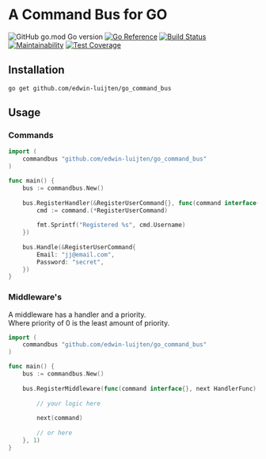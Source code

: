 # A Command Bus for GO

![GitHub go.mod Go version](https://img.shields.io/github/go-mod/go-version/edwin-luijten/go_command_bus?style=flat-square) 
[![Go Reference](https://pkg.go.dev/badge/github.com/Edwin-Luijten/go_command_bus.svg)](https://pkg.go.dev/github.com/Edwin-Luijten/go_command_bus)
[![Build Status](https://travis-ci.com/Edwin-Luijten/go_command_bus.svg?branch=master)](https://travis-ci.com/Edwin-Luijten/go_command_bus) 
[![Maintainability](https://api.codeclimate.com/v1/badges/ff5d37cbc59ef9a174a5/maintainability)](https://codeclimate.com/github/Edwin-Luijten/go_command_bus/maintainability) 
[![Test Coverage](https://api.codeclimate.com/v1/badges/ff5d37cbc59ef9a174a5/test_coverage)](https://codeclimate.com/github/Edwin-Luijten/go_command_bus/test_coverage)
## Installation
``` go get github.com/edwin-luijten/go_command_bus ```

## Usage

### Commands
```go
import (
    commandbus "github.com/edwin-luijten/go_command_bus"
)

func main() {
    bus := commandbus.New()
    
    bus.RegisterHandler(&RegisterUserCommand{}, func(command interface{}) {
        cmd := command.(*RegisterUserCommand)
        
        fmt.Sprintf("Registered %s", cmd.Username)
    })
    
    bus.Handle(&RegisterUserCommand{
    	Email: "jj@email.com",
    	Password: "secret",
    })
}
```

### Middleware's

A middleware has a handler and a priority.  
Where priority of 0 is the least amount of priority.  
```go
import (
    commandbus "github.com/edwin-luijten/go_command_bus"
)

func main() {
    bus := commandbus.New()
    
    bus.RegisterMiddleware(func(command interface{}, next HandlerFunc) {
        
    	// your logic here
    
        next(command)
    
        // or here
    }, 1) 
}
```